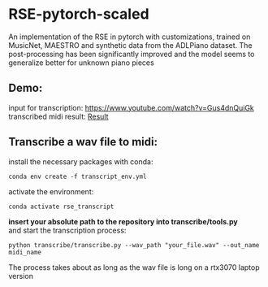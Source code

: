 # RSE-pytorch-scaled
An implementation of the RSE in pytorch with customizations, trained on MusicNet, MAESTRO and synthetic data from the ADLPiano dataset. The post-processing has been significantly improved and the model seems to generalize better for unknown piano pieces

## Demo:
input for transcription:
https://www.youtube.com/watch?v=Gus4dnQuiGk  
transcribed midi result: [Result](https://soundcloud.com/j-s-221934774/chopin-fantaisie-impromptu-op-66-transcribed-midi?si=36f751363b2840fc8a2d732b610c27e6&utm_source=clipboard&utm_medium=text&utm_campaign=social_sharing)

## Transcribe a wav file to midi:
install the necessary packages with conda:
```
conda env create -f transcript_env.yml
```

activate the environment:
```
conda activate rse_transcript
```
**insert your absolute path to the repository into transcribe/tools.py**  
and start the transcription process:
```
python transcribe/transcribe.py --wav_path "your_file.wav" --out_name midi_name
```
The process takes about as long as the wav file is long on a rtx3070 laptop version